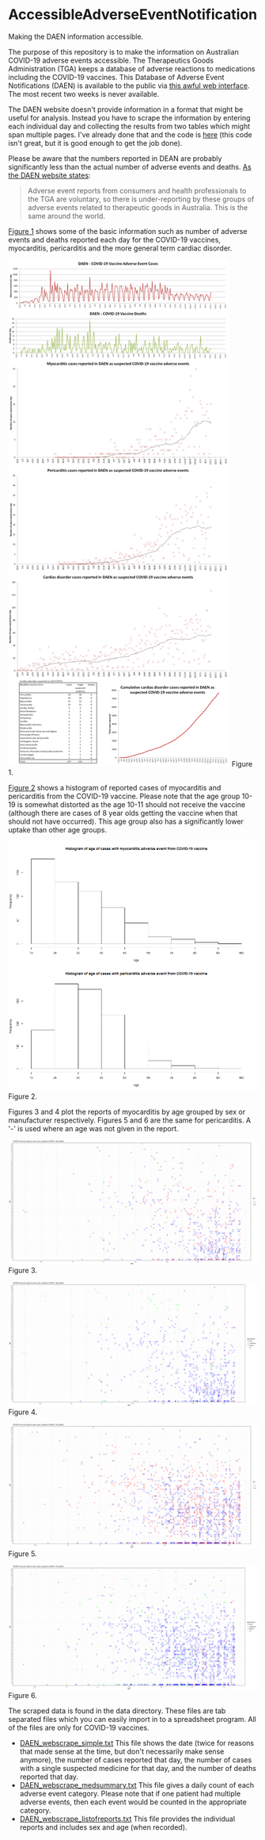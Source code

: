 # AccessibleAdverseEventNotification
Making the DAEN information accessible.

The purpose of this repository is to make the information on Australian COVID-19 adverse events accessible. The Therapeutics Goods Administration (TGA) keeps a database of adverse reactions to medications including the COVID-19 vaccines. This Database of Adverse Event Notifications (DAEN) is available to the public via [this awful web interface](https://apps.tga.gov.au/PROD/DAEN/daen-entry.aspx). The most recent two weeks is never available.

The DAEN website doesn't provide information in a format that might be useful for analysis. Instead you have to scrape the information by entering each individual day and collecting the results from two tables which might span multiple pages. I've already done that and the code is [here](code/DAEN_scrape.py) (this code isn't great, but it is good enough to get the job done).

Please be aware that the numbers reported in DEAN are probably significantly less than the actual number of adverse events and deaths. [As the DAEN website states](https://www.tga.gov.au/about-daen-medicines):
> Adverse event reports from consumers and health professionals to the TGA are voluntary, so there is under-reporting by these groups of adverse events related to therapeutic goods in Australia. This is the same around the world.

[Figure 1](graphs/DAEN%20cases.png) shows some of the basic information such as number of adverse events and deaths reported each day for the COVID-19 vaccines, myocarditis, pericarditis and the more general term cardiac disorder. 

![Figure 1](graphs/DAEN%20cases.png)
Figure 1.

[Figure 2](graphs/DAEN%20histogram%20myocarditis%20age.png) shows a histogram of reported cases of myocarditis and pericarditis from the COVID-19 vaccine. Please note that the age group 10-19 is somewhat distorted as the age 10-11 should not receive the vaccine (although there are cases of 8 year olds getting the vaccine when that should not have occurred). This age group also has a significantly lower uptake than other age groups.

![Figure 2](graphs/DAEN%20histogram%20myocarditis%20age.png)
Figure 2.

Figures 3 and 4 plot the reports of myocarditis by age grouped by sex or manufacturer respectively. Figures 5 and 6 are the same for pericarditis. A '-' is used where an age was not given in the report.

![Figure 3](graphs/DAEN%20myocarditis%20cases%20age.png)
Figure 3.

![Figure 4](graphs/DAEN%20myocarditis%20cases%20manufacturer.png)
Figure 4.

![Figure 5](graphs/DAEN%20pericarditis%20cases%20age.png)
Figure 5.

![Figure 6](graphs/DAEN%20pericarditis%20cases%20manufacturer.png)
Figure 6.

The scraped data is found in the data directory. These files are tab separated files which you can easily import in to a spreadsheet program. All of the files are only for COVID-19 vaccines.
- [DAEN_webscrape_simple.txt](data/DAEN_webscrape_simple.txt) This file shows the date (twice for reasons that made sense at the time, but don't necessarily make sense anymore), the number of cases reported that day, the number of cases with a single suspected medicine for that day, and the number of deaths reported that day.
- [DAEN_webscrape_medsummary.txt](data/DAEN_webscrape_medsummary.txt) This file gives a daily count of each adverse event category. Please note that if one patient had multiple adverse events, then each event would be counted in the appropriate category.
- [DAEN_webscrape_listofreports.txt](data/DAEN_webscrape_listofreports.txt) This file provides the individual reports and includes sex and age (when recorded).

